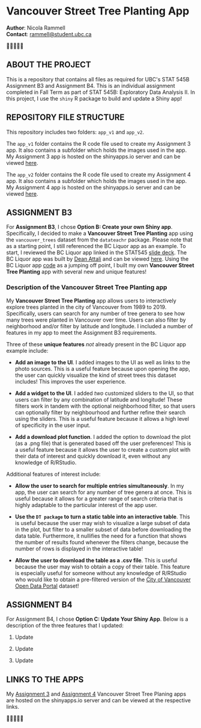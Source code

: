 # Vancouver Street Tree Planting App

**Author**: Nicola Rammell\
**Contact**: rammell@student.ubc.ca

🌲🌳🌲🌳🌲

## ABOUT THE PROJECT

This is a repository that contains all files as required for UBC's STAT 545B Assignment B3 and Assignment B4. This is an individual assignment completed in Fall Term as part of STAT 545B: Exploratory Data Analysis II. In this project, I use the `shiny` R package to build and update a Shiny app!

## REPOSITORY FILE STRUCTURE

This repository includes two folders: `app_v1` and `app_v2`.

The `app_v1` folder contains the R code file used to create my Assignment 3 app. It also contains a subfolder which holds the images used in the app. My Assignment 3 app is hosted on the shinyapps.io server and can be viewed [here](https://nicolarammell.shinyapps.io/app_v1/).

The `app_v2` folder contains the R code file used to create my Assignment 4 app. It also contains a subfolder which holds the images used in the app. My Assignment 4 app is hosted on the shinyapps.io server and can be viewed [here](https://nicolarammell.shinyapps.io/app_v2/).

## ASSIGNMENT B3

For **Assignment B3**, I chose **Option B: Create your own Shiny app**. Specifically, I decided to make a **Vancouver Street Tree Planting** app using the `vancouver_trees` dataset from the `datateachr` package. Please note that as a starting point, I still referenced the BC Liquor app as an example. To start, I reviewed the BC Liquor app linked in the STAT545 [slide deck](https://docs.google.com/presentation/d/1dXhqqsD7dPOOdcC5Y7RW--dEU7UfU52qlb0YD3kKeLw/edit#slide=id.p). The BC Liquor app was built by [Dean Attali](https://github.com/daattali) and can be viewed [here](https://daattali.com/shiny/bcl/). Using the BC Liquor app [code](https://github.com/daattali/shiny-server/tree/master/bcl) as a jumping off point, I built my own **Vancouver Street Tree Planting** app with several new and unique features!

### Description of the Vancouver Street Tree Planting app

My **Vancouver Street Tree Planting** app allows users to interactively explore trees planted in the city of Vancouver from 1989 to 2019. Specifically, users can search for any number of tree genera to see how many trees were planted in Vancouver over time. Users can also filter by neighborhood and/or filter by latitude and longitude. I included a number of features in my app to meet the Assignment B3 requirements.

Three of these **unique features** *not* already present in the BC Liquor app example include:

-   **Add an image to the UI**. I added images to the UI as well as links to the photo sources. This is a useful feature because upon opening the app, the user can quickly visualize the kind of street trees this dataset includes! This improves the user experience.

-   **Add a widget to the UI**. I added *two* customized sliders to the UI, so that users can filter by any combination of latitude and longitude! These filters work in tandem with the optional neighborhood filter, so that users can optionally filter by neighbourhood and further refine their search using the sliders. This is a useful feature because it allows a high level of specificity in the user input.

-   **Add a download plot function**. I added the option to download the plot (as a .png file) that is generated based off the user preferences! This is a useful feature because it allows the user to create a custom plot with their data of interest and quickly download it, even without any knowledge of R/RStudio.

Additional features of interest include:

-   **Allow the user to search for multiple entries simultaneously**. In my app, the user can search for any number of tree genera at once. This is useful because it allows for a greater range of search criteria that is highly adaptable to the particular interest of the app user.

-   **Use the `DT package` to turn a static table into an interactive table**. This is useful because the user may wish to visualize a large subset of data in the plot, but filter to a smaller subset of data before downloading the data table. Furthermore, it nullifies the need for a function that shows the number of results found whenever the filters change, because the number of rows is displayed in the interactive table!

-   **Allow the user to download the table as a .csv file**. This is useful because the user may wish to obtain a copy of their table. This feature is especially useful for someone without any knowledge of R/RStudio who would like to obtain a pre-filtered version of the [City of Vancouver Open Data Portal](https://opendata.vancouver.ca/explore/dataset/street-trees/information/?disjunctive.species_name&disjunctive.common_name&disjunctive.on_street&disjunctive.neighbourhood_name) dataset!

## ASSIGNMENT B4

For Assignment B4, I chose **Option C: Update Your Shiny App**. Below is a description of the three features that I updated:

1.  Update

2.  Update

3.  Update

## LINKS TO THE APPS

My [Assignment 3](https://nicolarammell.shinyapps.io/app_v1/) and [Assignment 4](https://nicolarammell.shinyapps.io/app_v2/) Vancouver Street Tree Planing apps are hosted on the shinyapps.io server and can be viewed at the respective links.

🌲🌳🌲🌳🌲
